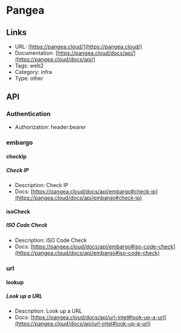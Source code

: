 # Pangea

## Links

* URL: [https://pangea.cloud/](https://pangea.cloud/)
* Documentation: [https://pangea.cloud/docs/api/](https://pangea.cloud/docs/api/)
* Tags: web2
* Category: infra
* Type: other

## API

### Authentication

* Authorization: header:bearer

### embargo

#### checkIp

##### Check IP

* Description: Check IP
* Docs: [https://pangea.cloud/docs/api/embargo#check-ip](https://pangea.cloud/docs/api/embargo#check-ip)

#### isoCheck

##### ISO Code Check

* Description: ISO Code Check
* Docs: [https://pangea.cloud/docs/api/embargo#iso-code-check](https://pangea.cloud/docs/api/embargo#iso-code-check)

### url

#### lookup

##### Look up a URL

* Description: Look up a URL
* Docs: [https://pangea.cloud/docs/api/url-intel#look-up-a-url](https://pangea.cloud/docs/api/url-intel#look-up-a-url)
